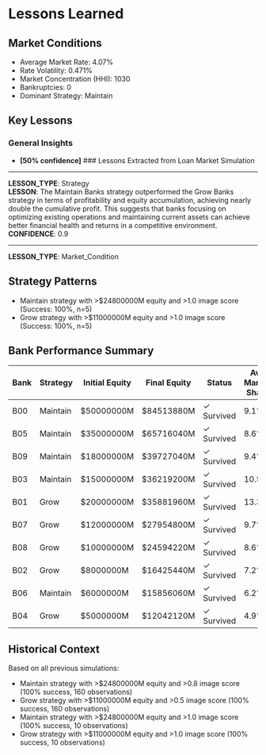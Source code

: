 # Lessons Learned

## Market Conditions
- Average Market Rate: 4.07%
- Rate Volatility: 0.471%
- Market Concentration (HHI): 1030
- Bankruptcies: 0
- Dominant Strategy: Maintain

## Key Lessons

### General Insights
- **[50% confidence]** ### Lessons Extracted from Loan Market Simulation

---

**LESSON_TYPE**: Strategy  
**LESSON**: The Maintain Banks strategy outperformed the Grow Banks strategy in terms of profitability and equity accumulation, achieving nearly double the cumulative profit. This suggests that banks focusing on optimizing existing operations and maintaining current assets can achieve better financial health and returns in a competitive environment.  
**CONFIDENCE**: 0.9  

---

**LESSON_TYPE**: Market_Condition 

## Strategy Patterns
- Maintain strategy with >$24800000M equity and >1.0 image score (Success: 100%, n=5)
- Grow strategy with >$11000000M equity and >1.0 image score (Success: 100%, n=5)

## Bank Performance Summary
| Bank | Strategy | Initial Equity | Final Equity | Status | Avg Market Share |
|------|----------|----------------|--------------|--------|------------------|
| B00 | Maintain | $50000000M | $84513880M | ✓ Survived | 9.1% |
| B05 | Maintain | $35000000M | $65716040M | ✓ Survived | 8.6% |
| B09 | Maintain | $18000000M | $39727040M | ✓ Survived | 9.4% |
| B03 | Maintain | $15000000M | $36219200M | ✓ Survived | 10.5% |
| B01 | Grow | $20000000M | $35881960M | ✓ Survived | 13.3% |
| B07 | Grow | $12000000M | $27954800M | ✓ Survived | 9.7% |
| B08 | Grow | $10000000M | $24594220M | ✓ Survived | 8.6% |
| B02 | Grow | $8000000M | $16425440M | ✓ Survived | 7.2% |
| B06 | Maintain | $6000000M | $15856060M | ✓ Survived | 6.2% |
| B04 | Grow | $5000000M | $12042120M | ✓ Survived | 4.9% |

## Historical Context
Based on all previous simulations:
- Maintain strategy with >$24800000M equity and >0.8 image score (100% success, 160 observations)
- Grow strategy with >$11000000M equity and >0.5 image score (100% success, 160 observations)
- Maintain strategy with >$24800000M equity and >1.0 image score (100% success, 10 observations)
- Grow strategy with >$11000000M equity and >1.0 image score (100% success, 10 observations)
